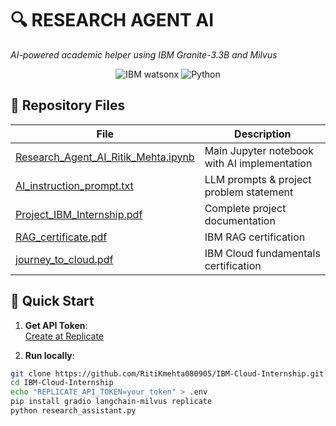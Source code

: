 # 🔍 RESEARCH AGENT AI
*AI-powered academic helper using IBM Granite-3.3B and Milvus*

<div align="center">
  <img src="https://img.shields.io/badge/IBM-watsonx-0062FF?style=for-the-badge&logo=ibm" alt="IBM watsonx">
  <img src="https://img.shields.io/badge/Python-3.10+-3776AB?style=for-the-badge&logo=python" alt="Python">
</div>

## 📂 Repository Files
| File | Description |
|------|-------------|
| [Research_Agent_AI_Ritik_Mehta.ipynb](Research_Agent_AI_Ritik_Mehta.ipynb) | Main Jupyter notebook with AI implementation |
| [AI_instruction_prompt.txt](AI_instruction_prompt_and_problem_statement.txt) | LLM prompts & project problem statement |
| [Project_IBM_Internship.pdf](Project_IBM_Internship.pdf) | Complete project documentation |
| [RAG_certificate.pdf](RAG_certificate_RitiK.pdf) | IBM RAG certification |
| [journey_to_cloud.pdf](journey_to_cloud_certificate.pdf) | IBM Cloud fundamentals certification |

## 🚀 Quick Start
1. **Get API Token**:  
   [Create at Replicate](https://replicate.com/account/api-tokens)

2. **Run locally**:
```bash
git clone https://github.com/RitiKmehta080905/IBM-Cloud-Internship.git
cd IBM-Cloud-Internship
echo "REPLICATE_API_TOKEN=your_token" > .env
pip install gradio langchain-milvus replicate
python research_assistant.py
